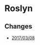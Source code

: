 # Roslyn

## Changes

* [2017/03/08](https://github.com/zebmason/roslyn/commit/d82fb6a87ad62f9e1e038dd4ad0858427d046520)
